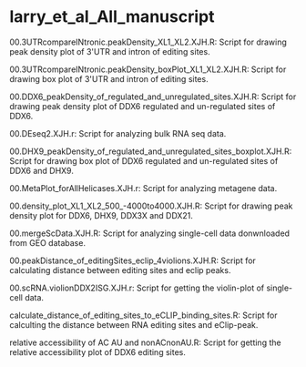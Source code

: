 # larry_et_al_All_manuscript

00.3UTRcompareINtronic.peakDensity_XL1_XL2.XJH.R: Script for drawing peak density plot of 3'UTR and intron of editing sites.

00.3UTRcompareINtronic.peakDensity_boxPlot_XL1_XL2.XJH.R: Script for drawing box plot of 3'UTR and intron of editing sites.

00.DDX6_peakDensity_of_regulated_and_unregulated_sites.XJH.R: Script for drawing peak density plot of DDX6 regulated and un-regulated sites of DDX6.

00.DEseq2.XJH.r: Script for analyzing bulk RNA seq data.

00.DHX9_peakDensity_of_regulated_and_unregulated_sites_boxplot.XJH.R: Script for drawing box plot of DDX6 regulated and un-regulated sites of DDX6 and DHX9.

00.MetaPlot_forAllHelicases.XJH.r: Script for analyzing metagene data.

00.density_plot_XL1_XL2_500_-4000to4000.XJH.R: Script for drawing peak density plot for DDX6, DHX9, DDX3X and DDX21.

00.mergeScData.XJH.R: Script for analyzing single-cell data donwnloaded from GEO database.

00.peakDistance_of_editingSites_eclip_4violions.XJH.R: Script for calculating distance between editing sites and eclip peaks.

00.scRNA.violionDDX2ISG.XJH.r: Script for getting the violin-plot of single-cell data.

calculate_distance_of_editing_sites_to_eCLIP_binding_sites.R: Script for calculting the distance between RNA editing sites and eClip-peak.

relative accessibility of AC AU and nonACnonAU.R: Script for getting the relative accessibility plot of DDX6 editing sites.
